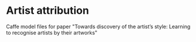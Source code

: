 # Artist attribution
Caffe model files for paper "Towards discovery of the artist’s style: Learning to recognise artists by their artworks"
